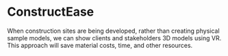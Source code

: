 # ConstructEase
When construction sites are being developed, rather than creating physical sample models, we can show clients and stakeholders 3D models using VR. This approach will save material costs, time, and other resources.
